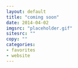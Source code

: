 ```yaml
---
layout: default
title: "coming soon"
date: 2014-04-02
imgsrc: "placeholder.gif"
sitesrc: ""
copy: ""
categories:
- favorites
- website
---
```


    
    
    

    
    